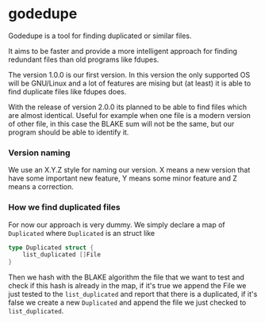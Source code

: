 # godedupe

Godedupe is a tool for finding duplicated or similar files.

It aims to be faster and provide a more intelligent approach for finding redundant files than old programs like fdupes.

The version 1.0.0 is our first version. In this version the only supported OS will be GNU/Linux and a lot of features are mising
but (at least) it is able to find duplicate files like fdupes does. 

With the release of version 2.0.0 its planned to be able to find files which are almost identical. Useful for example when one file 
is a modern version of other file, in this case the BLAKE sum will not be the same, but our program should be able to identify it.

### Version naming

We use an X.Y.Z style for naming our version. X means a new version that have some important new feature, Y means some minor feature
and Z means a correction.


### How we find duplicated files

For now our approach is very dummy. We simply declare a map of `Duplicated` where `Duplicated` is an struct like
```go 
type Duplicated struct {
	list_duplicated []File
}
```

Then we hash with the BLAKE algorithm the file that we want to test and check if this hash is already in the map, if it's true we append the File we just
tested to the `list_duplicated` and report that there is a duplicated, if it's false we create a new `Duplicated` and append the
 file we just checked to `list_duplicated`.